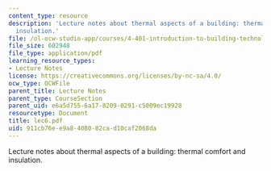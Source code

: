```yaml
---
content_type: resource
description: 'Lecture notes about thermal aspects of a building: thermal comfort and
  insulation.'
file: /ol-ocw-studio-app/courses/4-401-introduction-to-building-technology-spring-2006/911cb76ee9a8408082cad10caf2068da_lec6.pdf
file_size: 602948
file_type: application/pdf
learning_resource_types:
- Lecture Notes
license: https://creativecommons.org/licenses/by-nc-sa/4.0/
ocw_type: OCWFile
parent_title: Lecture Notes
parent_type: CourseSection
parent_uid: e6a5d755-6a17-8209-0291-c5009ec19928
resourcetype: Document
title: lec6.pdf
uid: 911cb76e-e9a8-4080-82ca-d10caf2068da
---
```

Lecture notes about thermal aspects of a building: thermal comfort and insulation.